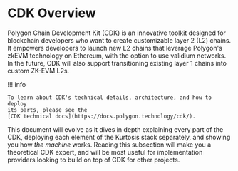 # CDK Overview

Polygon Chain Development Kit (CDK) is an innovative toolkit designed for
blockchain developers who want to create customizable layer 2 (L2) chains. It
empowers developers to launch new L2 chains that leverage Polygon's zkEVM
technology on Ethereum, with the option to use validium networks. In the future,
CDK will also support transitioning existing layer 1 chains into custom ZK-EVM
L2s.

!!! info

    To learn about CDK's technical details, architecture, and how to deploy
    its parts, please see the
    [CDK technical docs](https://docs.polygon.technology/cdk/).

This document will evolve as it dives in depth explaining every part of the CDK,
deploying each element of the Kurtosis stack separately, and showing you how
_the machine_ works. Reading this subsection will make you a theoretical CDK
expert, and will be most useful for implementation providers looking to build on
top of CDK for other projects.

